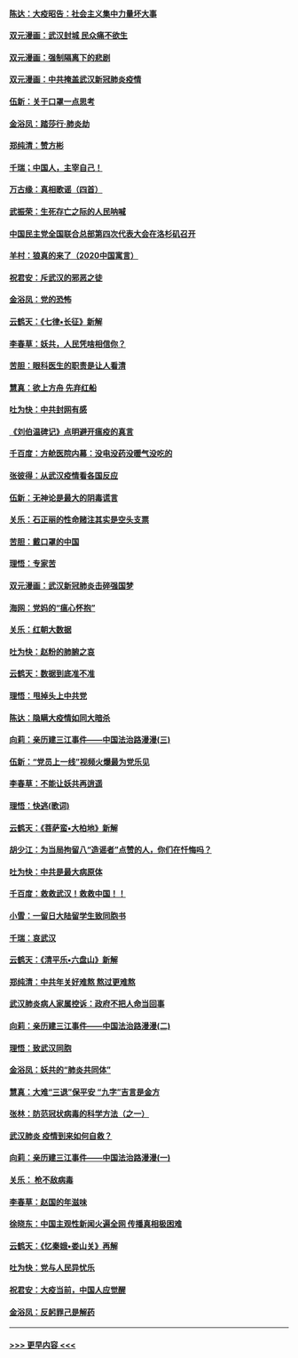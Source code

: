 #### [陈达：大疫昭告：社会主义集中力量坏大事](../pages/nsc993/n11859419.md?t=02120811) 
#### [双元漫画：武汉封城 民众痛不欲生](../pages/nsc993/n11859287.md?t=02120811) 
#### [双元漫画：强制隔离下的悲剧](../pages/nsc993/n11859244.md?t=02120811) 
#### [双元漫画：中共掩盖武汉新冠肺炎疫情](../pages/nsc993/n11858249.md?t=02120811) 
#### [伍新：关于口罩一点思考](../pages/nsc993/n11859195.md?t=02120811) 
#### [金浴凤：踏莎行‧肺炎劫](../pages/nsc993/n11858227.md?t=02120811) 
#### [郑纯清：赞方彬](../pages/nsc993/n11856803.md?t=02120811) 
#### [千瑞；中国人，主宰自己！](../pages/nsc993/n11856793.md?t=02120811) 
#### [万古缘：真相歌谣（四首）](../pages/nsc993/n11856263.md?t=02120811) 
#### [武振荣：生死存亡之际的人民呐喊](../pages/nsc993/n11856256.md?t=02120811) 
#### [中国民主党全国联合总部第四次代表大会在洛杉矶召开](../pages/nsc993/n11856344.md?t=02120811) 
#### [羊村：狼真的来了（2020中国寓言）](../pages/nsc993/n11856229.md?t=02120811) 
#### [祝君安：斥武汉的邪恶之徒](../pages/nsc993/n11855861.md?t=02120811) 
#### [金浴凤：党的恐怖](../pages/nsc993/n11855849.md?t=02120811) 
#### [云鹤天：《七律▪长征》新解](../pages/nsc993/n11855479.md?t=02120811) 
#### [李春草：妖共，人民凭啥相信你？](../pages/nsc993/n11855196.md?t=02120811) 
#### [苦胆：眼科医生的职责是让人看清](../pages/nsc993/n11853840.md?t=02120811) 
#### [慧真：欲上方舟 先弃红船](../pages/nsc993/n11853483.md?t=02120811) 
#### [吐为快：中共封网有感](../pages/nsc993/n11852575.md?t=02120811) 
#### [《刘伯温碑记》点明避开瘟疫的真言](../pages/nsc993/n11852128.md?t=02120811) 
#### [千百度：方舱医院内幕：没电没药没暖气没吃的](../pages/nsc993/n11850211.md?t=02120811) 
#### [张彼得：从武汉疫情看各国反应](../pages/nsc993/n11850102.md?t=02120811) 
#### [伍新：无神论是最大的阴毒谎言](../pages/nsc993/n11846129.md?t=02120811) 
#### [关乐：石正丽的性命赌注其实是空头支票](../pages/nsc993/n11846109.md?t=02120811) 
#### [苦胆：戴口罩的中国](../pages/nsc993/n11845576.md?t=02120811) 
#### [理悟：专家苦](../pages/nsc993/n11845564.md?t=02120811) 
#### [双元漫画：武汉新冠肺炎击碎强国梦](../pages/nsc993/n11843320.md?t=02120811) 
#### [海网：党妈的“瘟心怀抱”](../pages/nsc993/n11840740.md?t=02120811) 
#### [关乐：红朝大数据](../pages/nsc993/n11840675.md?t=02120811) 
#### [吐为快：赵粉的肺腑之哀](../pages/nsc993/n11840618.md?t=02120811) 
#### [云鹤天：数据到底准不准](../pages/nsc993/n11840325.md?t=02120811) 
#### [理悟：甩掉头上中共党](../pages/nsc993/n11838826.md?t=02120811) 
#### [陈达：隐瞒大疫情如同大暗杀](../pages/nsc993/n11838771.md?t=02120811) 
#### [向莉：亲历建三江事件——中国法治路漫漫(三)](../pages/nsc993/n11831825.md?t=02120811) 
#### [伍新：“党员上一线”视频火爆最为党乐见](../pages/nsc993/n11838200.md?t=02120811) 
#### [李春草：不能让妖共再逍遥](../pages/nsc993/n11838102.md?t=02120811) 
#### [理悟：快逃(歌词)](../pages/nsc993/n11838083.md?t=02120811) 
#### [云鹤天：《菩萨蛮▪大柏地》新解](../pages/nsc993/n11838059.md?t=02120811) 
#### [胡少江：为当局拘留八“造谣者”点赞的人，你们在忏悔吗？](../pages/nsc993/n11836801.md?t=02120811) 
#### [吐为快：中共是最大病原体](../pages/nsc993/n11836748.md?t=02120811) 
#### [千百度：救救武汉！救救中国！！](../pages/nsc993/n11836145.md?t=02120811) 
#### [小雪：一留日大陆留学生致同胞书](../pages/nsc993/n11834624.md?t=02120811) 
#### [千瑞：哀武汉](../pages/nsc993/n11833647.md?t=02120811) 
#### [云鹤天：《清平乐▪六盘山》新解](../pages/nsc993/n11833611.md?t=02120811) 
#### [郑纯清：中共年关好难熬 熬过更难熬](../pages/nsc993/n11833489.md?t=02120811) 
#### [武汉肺炎病人家属控诉：政府不把人命当回事](../pages/nsc993/n11833205.md?t=02120811) 
#### [向莉：亲历建三江事件——中国法治路漫漫(二)](../pages/nsc993/n11829102.md?t=02120811) 
#### [理悟：致武汉同胞](../pages/nsc993/n11831522.md?t=02120811) 
#### [金浴凤：妖共的“肺炎共同体”](../pages/nsc993/n11829448.md?t=02120811) 
#### [慧真：大难“三退”保平安 “九字”吉言是金方](../pages/nsc993/n11829501.md?t=02120811) 
#### [张林：防范冠状病毒的科学方法（之一）](../pages/nsc993/n11828618.md?t=02120811) 
#### [武汉肺炎 疫情到来如何自救？](../pages/nsc993/n11827632.md?t=02120811) 
#### [向莉：亲历建三江事件——中国法治路漫漫(一)](../pages/nsc993/n11827190.md?t=02120811) 
#### [关乐： 枪不敌病毒](../pages/nsc993/n11826746.md?t=02120811) 
#### [李春草：赵国的年滋味](../pages/nsc993/n11826321.md?t=02120811) 
#### [徐晓东：中国主观性新闻火遍全网 传播真相极困难](../pages/nsc993/n11826508.md?t=02120811) 
#### [云鹤天：《忆秦娥▪娄山关》再解](../pages/nsc993/n11824682.md?t=02120811) 
#### [吐为快：党与人民异忧乐](../pages/nsc993/n11824660.md?t=02120811) 
#### [祝君安：大疫当前，中国人应觉醒](../pages/nsc993/n11821946.md?t=02120811) 
#### [金浴凤：反躬罪己是解药](../pages/nsc993/n11820280.md?t=02120811) 

----
#### [ >>> 更早内容 <<< ](../indexes/nsc993-earlier.md)
